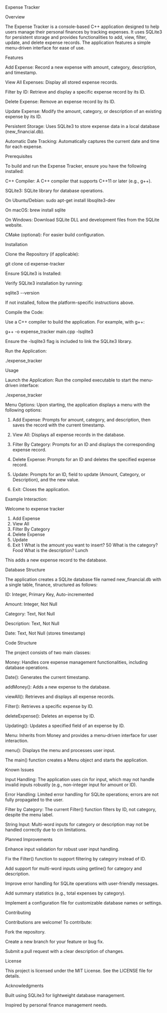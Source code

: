 Expense Tracker

Overview

The Expense Tracker is a console-based C++ application designed to help users manage their personal finances by tracking expenses. It uses SQLite3 for persistent storage and provides functionalities to add, view, filter, update, and delete expense records. The application features a simple menu-driven interface for ease of use.

Features





Add Expense: Record a new expense with amount, category, description, and timestamp.



View All Expenses: Display all stored expense records.



Filter by ID: Retrieve and display a specific expense record by its ID.



Delete Expense: Remove an expense record by its ID.



Update Expense: Modify the amount, category, or description of an existing expense by its ID.



Persistent Storage: Uses SQLite3 to store expense data in a local database (new_financial.db).



Automatic Date Tracking: Automatically captures the current date and time for each expense.

Prerequisites

To build and run the Expense Tracker, ensure you have the following installed:





C++ Compiler: A C++ compiler that supports C++11 or later (e.g., g++).



SQLite3: SQLite library for database operations.





On Ubuntu/Debian: sudo apt-get install libsqlite3-dev



On macOS: brew install sqlite



On Windows: Download SQLite DLL and development files from the SQLite website.



CMake (optional): For easier build configuration.

Installation





Clone the Repository (if applicable):

git clone <repository-url>
cd expense-tracker



Ensure SQLite3 is Installed:





Verify SQLite3 installation by running:

sqlite3 --version



If not installed, follow the platform-specific instructions above.



Compile the Code:





Use a C++ compiler to build the application. For example, with g++:

g++ -o expense_tracker main.cpp -lsqlite3



Ensure the -lsqlite3 flag is included to link the SQLite3 library.



Run the Application:

./expense_tracker

Usage





Launch the Application: Run the compiled executable to start the menu-driven interface:

./expense_tracker



Menu Options: Upon starting, the application displays a menu with the following options:





1. Add Expense: Prompts for amount, category, and description, then saves the record with the current timestamp.



2. View All: Displays all expense records in the database.



3. Filter By Category: Prompts for an ID and displays the corresponding expense record.



4. Delete Expense: Prompts for an ID and deletes the specified expense record.



5. Update: Prompts for an ID, field to update (Amount, Category, or Description), and the new value.



6. Exit: Closes the application.



Example Interaction:

Welcome to expense tracker

1. Add Expense
2. View All
3. Filter By Category
4. Delete Expense
5. Update
6. Exit
1
What is the amount you want to insert?
50
What is the category?
Food
What is the description?
Lunch

This adds a new expense record to the database.

Database Structure

The application creates a SQLite database file named new_financial.db with a single table, finance, structured as follows:





ID: Integer, Primary Key, Auto-incremented



Amount: Integer, Not Null



Category: Text, Not Null



Description: Text, Not Null



Date: Text, Not Null (stores timestamp)

Code Structure

The project consists of two main classes:





Money: Handles core expense management functionalities, including database operations.





Date(): Generates the current timestamp.



addMoney(): Adds a new expense to the database.



viewAll(): Retrieves and displays all expense records.



Filter(): Retrieves a specific expense by ID.



deleteExpense(): Deletes an expense by ID.



Updating(): Updates a specified field of an expense by ID.



Menu: Inherits from Money and provides a menu-driven interface for user interaction.





menu(): Displays the menu and processes user input.

The main() function creates a Menu object and starts the application.

Known Issues





Input Handling: The application uses cin for input, which may not handle invalid inputs robustly (e.g., non-integer input for amount or ID).



Error Handling: Limited error handling for SQLite operations; errors are not fully propagated to the user.



Filter by Category: The current Filter() function filters by ID, not category, despite the menu label.



String Input: Multi-word inputs for category or description may not be handled correctly due to cin limitations.

Planned Improvements





Enhance input validation for robust user input handling.



Fix the Filter() function to support filtering by category instead of ID.



Add support for multi-word inputs using getline() for category and description.



Improve error handling for SQLite operations with user-friendly messages.



Add summary statistics (e.g., total expenses by category).



Implement a configuration file for customizable database names or settings.

Contributing

Contributions are welcome! To contribute:





Fork the repository.



Create a new branch for your feature or bug fix.



Submit a pull request with a clear description of changes.

License

This project is licensed under the MIT License. See the LICENSE file for details.

Acknowledgments





Built using SQLite3 for lightweight database management.



Inspired by personal finance management needs.

